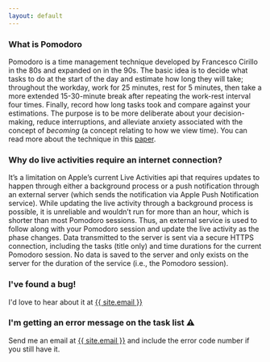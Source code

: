 ```yaml
---
layout: default
---
```


### What is Pomodoro
Pomodoro is a time management technique developed by Francesco Cirillo in the 80s and expanded on in the 90s. The basic idea is to decide what tasks to do at the start of the day and estimate how long they will take; throughout the workday, work for 25 minutes, rest for 5 minutes, then take a more extended 15-30-minute break after repeating the work-rest interval four times. Finally, record how long tasks took and compare against your estimations. The purpose is to be more deliberate about your decision-making, reduce interruptions, and alleviate anxiety associated with the concept of _becoming_ (a concept relating to how we view time). You can read more about the technique in this [paper](http://friend.ucsd.edu/reasonableexpectations/downloads/Cirillo%20--%20Pomodoro%20Technique.pdf).

### Why do live activities require an internet connection?
It’s a limitation on Apple’s current Live Activities api that requires updates to happen through either a background process or a push notification through an external server (which sends the notification via Apple Push Notification service). While updating the live activity through a background process is possible, it is unreliable and wouldn’t run for more than an hour, which is shorter than most Pomodoro sessions. Thus, an external service is used to follow along with your Pomodoro session and update the live activity as the phase changes. Data transmitted to the server is sent via a secure HTTPS connection, including the tasks (title only) and time durations for the current Pomodoro session. No data is saved to the server and only exists on the server for the duration of the service (i.e., the Pomodoro session).

### I've found a bug!
I'd love to hear about it at <a href="mailto:{{ site.email }}">{{ site.email }}</a>

### I'm getting an error message on the task list ⚠️
Send me an email at <a href="mailto:{{ site.email }}">{{ site.email }}</a> and include the error code number if you still have it.
